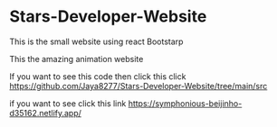 # Stars-Developer-Website
This is the small website using react Bootstarp 

This the amazing animation website

If you want to see this code then click this click <a href="https://github.com/Jaya8277/Stars-Developer-Website/tree/main/src">https://github.com/Jaya8277/Stars-Developer-Website/tree/main/src</a>

if you want to see click this link <a href="https://symphonious-beijinho-d35162.netlify.app/">https://symphonious-beijinho-d35162.netlify.app/</a>
